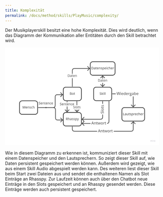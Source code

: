 ```yaml
---
title: Komplexität
permalink: /docs/method/skills/PlayMusic/complexity/
---
```


Der Musikplayerskill besitzt eine hohe Komplexität. Dies wird deutlich, wenn das Diagramm der Kommunikation aller Entitäten durch den Skill betrachtet wird.

![Diagramm PlayMusic](../../../../assets/img/playmusic.jpg)

Wie in diesem Diagramm zu erkennen ist, kommuniziert dieser Skill mit einem Datenspeicher und den Lautsprechern. So zeigt dieser Skill auf, wie Daten persistent gespeichert werden können. Außerdem wird gezeigt, wie aus einem Skill Audio abgespielt werden kann. Des weiteren liest dieser Skill beim Start zwei Dateien aus und sendet die enthaltenen Namen als Slot Einträge an Rhasspy. Zur Laufzeit können auch über den Chatbot neue Einträge in den Slots gespeichert und an Rhasspy gesendet werden. Diese Einträge werden auch persistent gespeichert. 
